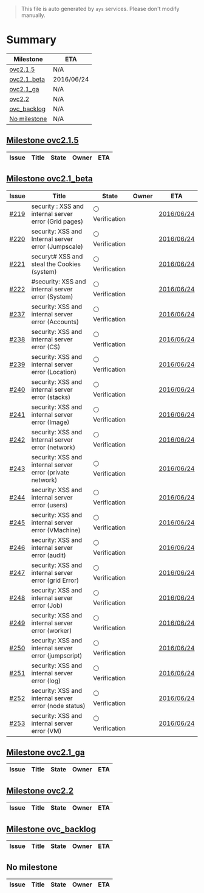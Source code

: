 > This file is auto generated by `ays` services. Please don't modify manually.

# Summary
|Milestone|ETA|
|---------|---|
|[ovc2.1.5](#milestone-ovc215)|N/A|
|[ovc2.1_beta](#milestone-ovc21_beta)|2016/06/24|
|[ovc2.1_ga](#milestone-ovc21_ga)|N/A|
|[ovc2.2](#milestone-ovc22)|N/A|
|[ovc_backlog](#milestone-ovc_backlog)|N/A|
|[No milestone](#no-milestone)|N/A|

## [Milestone ovc2.1.5](milestones/7:ovc2.1.5.md)


|Issue|Title|State|Owner|ETA|
|-----|-----|-----|-----|---|

## [Milestone ovc2.1_beta](milestones/2:ovc2.1_beta.md)


|Issue|Title|State|Owner|ETA|
|-----|-----|-----|-----|---|
|[#219](https://github.com/0-complexity/openvcloud/issues/219)|security : XSS and internal server error (Grid pages)|:white_circle: Verification||[2016/06/24](https://github.com/0-complexity/openvcloud/issues/219#issuecomment-None)|
|[#220](https://github.com/0-complexity/openvcloud/issues/220)|security: XSS and Internal server error (Jumpscale)|:white_circle: Verification||[2016/06/24](https://github.com/0-complexity/openvcloud/issues/220#issuecomment-None)|
|[#221](https://github.com/0-complexity/openvcloud/issues/221)|securyt# XSS and steal the Cookies (system)|:white_circle: Verification||[2016/06/24](https://github.com/0-complexity/openvcloud/issues/221#issuecomment-None)|
|[#222](https://github.com/0-complexity/openvcloud/issues/222)|#security: XSS and internal server error (System)|:white_circle: Verification||[2016/06/24](https://github.com/0-complexity/openvcloud/issues/222#issuecomment-None)|
|[#237](https://github.com/0-complexity/openvcloud/issues/237)|security: XSS and internal server error (Accounts)|:white_circle: Verification||[2016/06/24](https://github.com/0-complexity/openvcloud/issues/237#issuecomment-None)|
|[#238](https://github.com/0-complexity/openvcloud/issues/238)|security: XSS and internal server error (CS)|:white_circle: Verification||[2016/06/24](https://github.com/0-complexity/openvcloud/issues/238#issuecomment-None)|
|[#239](https://github.com/0-complexity/openvcloud/issues/239)|security: XSS and internal server error (Location)|:white_circle: Verification||[2016/06/24](https://github.com/0-complexity/openvcloud/issues/239#issuecomment-None)|
|[#240](https://github.com/0-complexity/openvcloud/issues/240)|security: XSS and internal server error (stacks)|:white_circle: Verification||[2016/06/24](https://github.com/0-complexity/openvcloud/issues/240#issuecomment-None)|
|[#241](https://github.com/0-complexity/openvcloud/issues/241)|security: XSS and internal server error (Image)|:white_circle: Verification||[2016/06/24](https://github.com/0-complexity/openvcloud/issues/241#issuecomment-None)|
|[#242](https://github.com/0-complexity/openvcloud/issues/242)|security: XSS and Internal server error (network)|:white_circle: Verification||[2016/06/24](https://github.com/0-complexity/openvcloud/issues/242#issuecomment-None)|
|[#243](https://github.com/0-complexity/openvcloud/issues/243)|security: XSS and internal server error (private network)|:white_circle: Verification||[2016/06/24](https://github.com/0-complexity/openvcloud/issues/243#issuecomment-None)|
|[#244](https://github.com/0-complexity/openvcloud/issues/244)|security: XSS and internal server error (users)|:white_circle: Verification||[2016/06/24](https://github.com/0-complexity/openvcloud/issues/244#issuecomment-None)|
|[#245](https://github.com/0-complexity/openvcloud/issues/245)|security: XSS and internal server error (VMachine)|:white_circle: Verification||[2016/06/24](https://github.com/0-complexity/openvcloud/issues/245#issuecomment-None)|
|[#246](https://github.com/0-complexity/openvcloud/issues/246)|security: XSS and internal server error (audit)|:white_circle: Verification||[2016/06/24](https://github.com/0-complexity/openvcloud/issues/246#issuecomment-None)|
|[#247](https://github.com/0-complexity/openvcloud/issues/247)|security: XSS and internal server error (grid Error)|:white_circle: Verification||[2016/06/24](https://github.com/0-complexity/openvcloud/issues/247#issuecomment-None)|
|[#248](https://github.com/0-complexity/openvcloud/issues/248)|security: XSS and internal server error (Job)|:white_circle: Verification||[2016/06/24](https://github.com/0-complexity/openvcloud/issues/248#issuecomment-None)|
|[#249](https://github.com/0-complexity/openvcloud/issues/249)|security: XSS and internal server error (worker)|:white_circle: Verification||[2016/06/24](https://github.com/0-complexity/openvcloud/issues/249#issuecomment-None)|
|[#250](https://github.com/0-complexity/openvcloud/issues/250)|security: XSS and internal server error (jumpscript)|:white_circle: Verification||[2016/06/24](https://github.com/0-complexity/openvcloud/issues/250#issuecomment-None)|
|[#251](https://github.com/0-complexity/openvcloud/issues/251)|security: XSS and internal server error (log)|:white_circle: Verification||[2016/06/24](https://github.com/0-complexity/openvcloud/issues/251#issuecomment-None)|
|[#252](https://github.com/0-complexity/openvcloud/issues/252)|security: XSS and internal server error (node status)|:white_circle: Verification||[2016/06/24](https://github.com/0-complexity/openvcloud/issues/252#issuecomment-None)|
|[#253](https://github.com/0-complexity/openvcloud/issues/253)|security: XSS and internal server error (VM)|:white_circle: Verification||[2016/06/24](https://github.com/0-complexity/openvcloud/issues/253#issuecomment-None)|

## [Milestone ovc2.1_ga](milestones/3:ovc2.1_ga.md)


|Issue|Title|State|Owner|ETA|
|-----|-----|-----|-----|---|

## [Milestone ovc2.2](milestones/4:ovc2.2.md)


|Issue|Title|State|Owner|ETA|
|-----|-----|-----|-----|---|

## [Milestone ovc_backlog](milestones/5:ovc_backlog.md)


|Issue|Title|State|Owner|ETA|
|-----|-----|-----|-----|---|




## No milestone
|Issue|Title|State|Owner|ETA|
|-----|-----|-----|-----|---|
